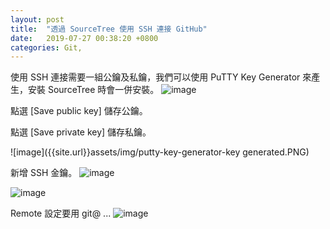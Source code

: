 ```yaml
---
layout: post
title:  "透過 SourceTree 使用 SSH 連接 GitHub"
date:   2019-07-27 00:38:20 +0800
categories: Git,
---
```

使用 SSH 連接需要一組公鑰及私鑰，我們可以使用 PuTTY Key Generator 來產生，安裝 SourceTree 時會一併安裝。
![image]({{site.baseurl}}/assets/img/putty-key-generator.PNG)  

點選 [Save public key] 儲存公鑰。  

點選 [Save private key] 儲存私鑰。  

![image]({{site.url}}assets/img/putty-key-generator-key generated.PNG)  

新增 SSH 金鑰。
![image]({{site.url}}assets/img/Github.PNG)  

![image]({{site.url}}/assetsimg/Github-2.PNG)  

Remote 設定要用 git@ ...
![image]({{site.url}}assets/img/repo-settings.PNG)
